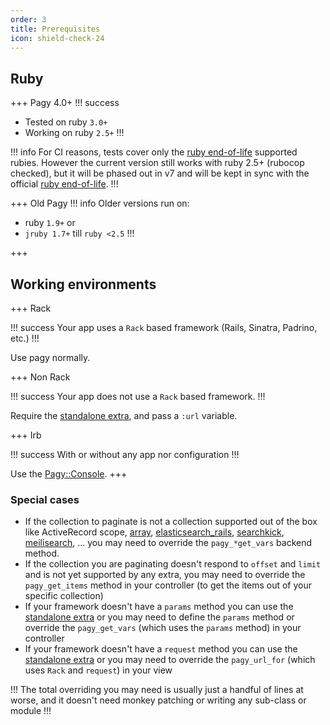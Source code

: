 ```yaml
---
order: 3
title: Prerequisites
icon: shield-check-24
---
```


## Ruby
+++ Pagy 4.0+
!!! success
- Tested on ruby `3.0+`
- Working on ruby `2.5+`
!!!

!!! info
For CI reasons, tests cover only the [ruby end-of-life](https://endoflife.date/ruby) supported rubies. However the current version still works with ruby 2.5+ (rubocop checked), but it will be phased out in v7 and will be kept in sync with the official [ruby end-of-life](https://endoflife.date/ruby).
!!!

+++ Old Pagy
!!! info
Older versions run on:

* ruby `1.9+` or
* `jruby 1.7+` till `ruby <2.5`
!!!

+++

## Working environments

+++ Rack

!!! success
Your app uses a `Rack` based framework (Rails, Sinatra, Padrino, etc.)
!!!

Use pagy normally.

+++ Non Rack

!!! success
Your app does not use a `Rack` based framework.
!!!

Require the [standalone extra](extras/standalone.md), and pass a `:url` variable.

+++ Irb

!!! success
With or without any app nor configuration
!!!

Use the [Pagy::Console](api/console.md).
+++

### Special cases

- If the collection to paginate is not a collection supported out of the box like ActiveRecord scope, [array](extras/array.md), [elasticsearch_rails](extras/elasticsearch_rails.md), [searchkick](extras/searchkick.md), [meilisearch](extras/meilisearch.md), ... you may need to override the `pagy_*get_vars` backend method.
- If the collection you are paginating doesn't respond to `offset` and `limit` and is not yet supported by any extra, you may need to override the `pagy_get_items` method in your controller (to get the items out of your specific collection)
- If your framework doesn't have a `params` method you can use the [standalone extra](extras/standalone.md) or you may need to define the `params` method or override the `pagy_get_vars` (which uses the `params` method) in your controller
- If your framework doesn't have a `request` method you can use the [standalone extra](extras/standalone.md) or you may need to override the `pagy_url_for` (which uses `Rack` and `request`) in your view

!!!
The total overriding you may need is usually just a handful of lines at worse, and it doesn't need monkey patching or writing any sub-class or module
!!!
